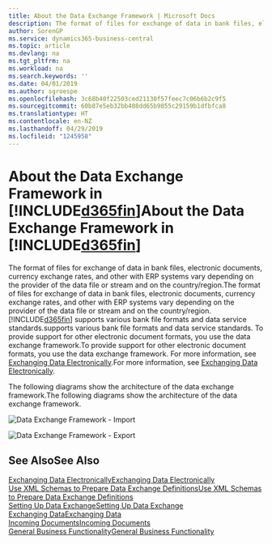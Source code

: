 ```yaml
---
title: About the Data Exchange Framework | Microsoft Docs
description: The format of files for exchange of data in bank files, electronic documents, currency exchange rates, and other with ERP systems vary depending on the provider of the data file or stream and on the country/region.
author: SorenGP
ms.service: dynamics365-business-central
ms.topic: article
ms.devlang: na
ms.tgt_pltfrm: na
ms.workload: na
ms.search.keywords: ''
ms.date: 04/01/2019
ms.author: sgroespe
ms.openlocfilehash: 3c68b40f22503ced21130f57feec7c06b6b2c9f5
ms.sourcegitcommit: 60b87e5eb32bb408dd65b9855c29159b1dfbfca8
ms.translationtype: HT
ms.contentlocale: en-NZ
ms.lasthandoff: 04/29/2019
ms.locfileid: "1245958"
---
```

# <a name="about-the-data-exchange-framework-in-included365finincludesd365finmdmd"></a><span data-ttu-id="65b03-103">About the Data Exchange Framework in [!INCLUDE[d365fin](includes/d365fin_md.md)]</span><span class="sxs-lookup"><span data-stu-id="65b03-103">About the Data Exchange Framework in [!INCLUDE[d365fin](includes/d365fin_md.md)]</span></span>
<span data-ttu-id="65b03-104">The format of files for exchange of data in bank files, electronic documents, currency exchange rates, and other with ERP systems vary depending on the provider of the data file or stream and on the country/region.</span><span class="sxs-lookup"><span data-stu-id="65b03-104">The format of files for exchange of data in bank files, electronic documents, currency exchange rates, and other with ERP systems vary depending on the provider of the data file or stream and on the country/region.</span></span> [!INCLUDE[d365fin](includes/d365fin_md.md)] <span data-ttu-id="65b03-105">supports various bank file formats and data service standards.</span><span class="sxs-lookup"><span data-stu-id="65b03-105">supports various bank file formats and data service standards.</span></span> <span data-ttu-id="65b03-106">To provide support for other electronic document formats, you use the data exchange framework.</span><span class="sxs-lookup"><span data-stu-id="65b03-106">To provide support for other electronic document formats, you use the data exchange framework.</span></span> <span data-ttu-id="65b03-107">For more information, see [Exchanging Data Electronically](across-data-exchange.md).</span><span class="sxs-lookup"><span data-stu-id="65b03-107">For more information, see [Exchanging Data Electronically](across-data-exchange.md).</span></span>    

 <span data-ttu-id="65b03-108">The following diagrams show the architecture of the data exchange framework.</span><span class="sxs-lookup"><span data-stu-id="65b03-108">The following diagrams show the architecture of the data exchange framework.</span></span>  

 ![Data Exchange Framework &#45; Import](media/across-data-exchange/dataexchangeframework_import.png)  

 ![Data Exchange Framework &#45; Export](media/across-data-exchange/dataexchangeframework_export.png)  

## <a name="see-also"></a><span data-ttu-id="65b03-111">See Also</span><span class="sxs-lookup"><span data-stu-id="65b03-111">See Also</span></span>  
[<span data-ttu-id="65b03-112">Exchanging Data Electronically</span><span class="sxs-lookup"><span data-stu-id="65b03-112">Exchanging Data Electronically</span></span>](across-data-exchange.md)  
[<span data-ttu-id="65b03-113">Use XML Schemas to Prepare Data Exchange Definitions</span><span class="sxs-lookup"><span data-stu-id="65b03-113">Use XML Schemas to Prepare Data Exchange Definitions</span></span>](across-how-to-use-xml-schemas-to-prepare-data-exchange-definitions.md)  
[<span data-ttu-id="65b03-114">Setting Up Data Exchange</span><span class="sxs-lookup"><span data-stu-id="65b03-114">Setting Up Data Exchange</span></span>](across-set-up-data-exchange.md)  
[<span data-ttu-id="65b03-115">Exchanging Data</span><span class="sxs-lookup"><span data-stu-id="65b03-115">Exchanging Data</span></span>](across-exchange-data.md)  
[<span data-ttu-id="65b03-116">Incoming Documents</span><span class="sxs-lookup"><span data-stu-id="65b03-116">Incoming Documents</span></span>](across-income-documents.md)  
[<span data-ttu-id="65b03-117">General Business Functionality</span><span class="sxs-lookup"><span data-stu-id="65b03-117">General Business Functionality</span></span>](ui-across-business-areas.md)  
